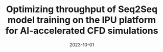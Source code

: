 ---
title: "Optimizing throughput of Seq2Seq model training on the IPU platform for AI-accelerated CFD simulations"
collection: publications
permalink: /publication/2023-10-01-Optimizing-throughput-of-Seq2Seq-model-training-on-the-IPU-platform-for-AI-accelerated-CFD-simulations
date: 2023-10-01
venue: '<em>Future Generation Computer Systems</em>(147), pp. 149--162'
paperurl: 'https://www.sciencedirect.com/science/article/pii/S0167739X23001784'
citation: ' P. Rościszewski,  A. Krzywaniak,  <strong>S. Iserte</strong>,  K. Rojek, and  P. Gepner, &quot;Optimizing throughput of Seq2Seq model training on the IPU platform for AI-accelerated CFD simulations.&quot; <em>Future Generation Computer Systems</em>(147), pp. 149--162, Oct. 2023. ISSN: 0167-739X.'
---